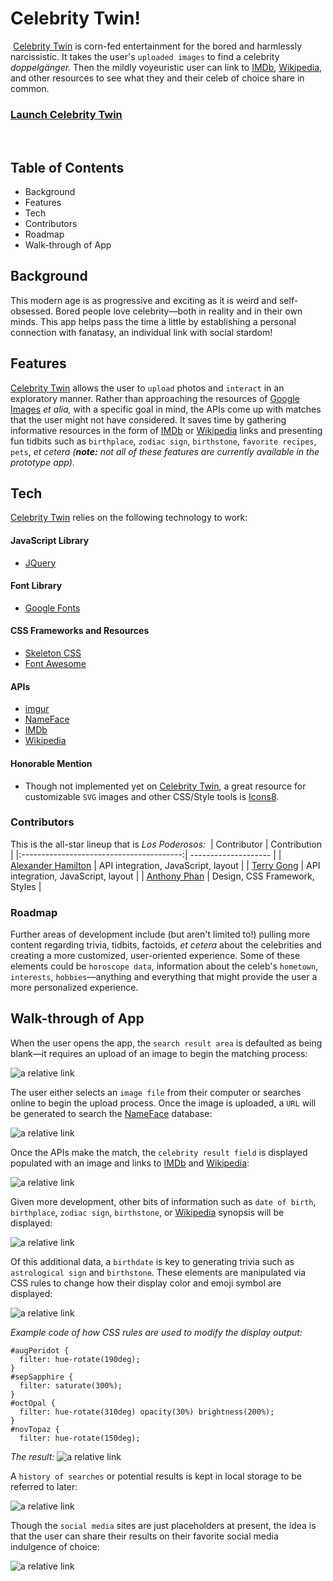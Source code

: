 # Celebrity Twin!
​
[Celebrity Twin](https://ajhami.github.io/celebrity_twin/) is corn-fed entertainment for the bored and harmlessly narcissistic. It takes the user's `uploaded images` to find a celebrity *doppelgänger.* Then the mildly voyeuristic user can link to [IMDb](https://www.imdb.com/), [Wikipedia](https://www.wikipedia.org/), and other resources to see what they and their celeb of choice share in common.
​
### [Launch Celebrity Twin](https://ajhami.github.io/celebrity_twin/)
​
## Table of Contents
- Background
- Features
- Tech
- Contributors
- Roadmap
- Walk-through of App
​
## Background
This modern age is as progressive and exciting as it is weird and self-obsessed. Bored people love celebrity—both in reality and in their own minds. This app helps pass the time a little by establishing a personal connection with fanatasy, an individual link with social stardom!
​
## Features
[Celebrity Twin](https://ajhami.github.io/celebrity_twin/) allows the user to `upload` photos and `interact` in an exploratory manner. Rather than approaching the resources of [Google Images](https://www.google.com/imghp?hl=en) *et alia,* with a specific goal in mind, the APIs come up with matches that the user might not have considered. It saves time by gathering informative resources in the form of [IMDb](https://www.imdb.com/) or [Wikipedia](https://www.wikipedia.org/) links and presenting fun tidbits such as `birthplace`, `zodiac sign`, `birthstone`, `favorite recipes`, `pets`, *et cetera (**note:** not all of these features are currently available in the prototype app).*
​
## Tech
[Celebrity Twin](https://ajhami.github.io/celebrity_twin/) relies on the following technology to work:
#### JavaScript Library
- [JQuery](https://jquery.com/)
#### Font Library
- [Google Fonts](https://fonts.google.com/)
#### CSS Frameworks and Resources
- [Skeleton CSS](http://getskeleton.com/)
- [Font Awesome](https://fontawesome.com/)
#### APIs
- [imgur](https://imgur.com/)
- [NameFace](http://nameface.com/)
- [IMDb](https://www.imdb.com/)
- [Wikipedia](https://www.wikipedia.org/)
#### Honorable Mention
- Though not implemented yet on [Celebrity Twin](https://ajhami.github.io/celebrity_twin/), a great resource for customizable `SVG` images and other CSS/Style tools is [Icons8](https://icons8.com/).
​
### Contributors
This is the all-star lineup that is *Los Poderosos:*
​
| Contributor                              | Contribution         |
|:----------------------------------------:| -------------------- | 
| [Alexander Hamilton](https://github.com/ajhami/) | API integration, JavaScript, layout |
| [Terry Gong](https://github.com/terry0532)  | API integration, JavaScript, layout  |
| [Anthony Phan](https://github.com/aphan1982/) | Design, CSS Framework, Styles    |
​
### Roadmap 
Further areas of development include (but aren't limited to!) pulling more content regarding trivia, tidbits, factoids, *et cetera* about the celebrities and creating a more customized, user-oriented experience. Some of these elements could be `horoscope data`, information about the celeb's `hometown`, `interests`, `hobbies`—anything and everything that might provide the user a more personalized experience.

## Walk-through of App
When the user opens the app, the `search result area` is defaulted as being blank—it requires an upload of an image to begin the matching process:

![a relative link](./assets/images/readme_pngs/deployed_site.png "splash page, search results empty")

The user either selects an `image file` from their computer or searches online to begin the upload process. Once the image is uploaded, a `URL` will be generated to search the [NameFace](http://nameface.com/) database:

![a relative link](./assets/images/readme_pngs/upload_inputs.png "upload input prompts")

Once the APIs make the match, the `celebrity result field` is displayed populated with an image and links to [IMDb](https://www.imdb.com/) and [Wikipedia](https://www.wikipedia.org/):

![a relative link](./assets/images/readme_pngs/celeb_result.png "result of celeb search")

Given more development, other bits of information such as `date of birth`, `birthplace`, `zodiac sign`, `birthstone`, or [Wikipedia](https://www.wikipedia.org/) synopsis will be displayed:

![a relative link](./assets/images/readme_pngs/roadmap_data.png "additional data available with further development")

Of this additional data, a `birthdate` is key to generating trivia such as `astrological sign` and `birthstone`. These elements are manipulated via CSS rules to change how their display color and emoji symbol are displayed:

![a relative link](./assets/images/readme_pngs/DOB_first.png "first, or default date of birth result")

*Example code of how CSS rules are used to modify the display output:*
```
#augPeridot {
  filter: hue-rotate(190deg);
}
#sepSapphire {
  filter: saturate(300%);
}
#octOpal {
  filter: hue-rotate(310deg) opacity(30%) brightness(200%);
}
#novTopaz {
  filter: hue-rotate(150deg);
```
*The result:*
![a relative link](./assets/images/readme_pngs/DOB_second.png "birth result after CSS style change")

A `history of searches` or potential results is kept in local storage to be referred to later:

![a relative link](./assets/images/readme_pngs/search_history.png "search or potential result history")

Though the `social media` sites are just placeholders at present, the idea is that the user can share their results on their favorite social media indulgence of choice:

![a relative link](./assets/images/readme_pngs/social_media_links.png "social media links")